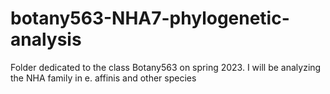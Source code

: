 # botany563-NHA7-phylogenetic-analysis
Folder dedicated to the class Botany563 on spring 2023. I will be analyzing the NHA family in e. affinis and other species
